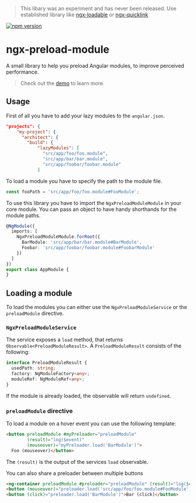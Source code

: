 >This libary was an experiment and has never been released. Use established library like [ngx-loadable](https://github.com/mohammedzamakhan/ngx-loadable) or [ngx-quicklink](https://github.com/mgechev/ngx-quicklink)

[![npm version](https://badge.fury.io/js/ngx-preload-module.svg)](https://badge.fury.io/js/ngx-preload-module)

# ngx-preload-module

A small library to help you preload Angular modules, to improve perceived performance.

>Check out the [demo](https://janmalch.github.io/ngx-preload-module) to learn more.

## Usage

First of all you have to add your lazy modules to the `angular.json`.

```json
"projects": {
    "my-project": {
      "architect": {
        "build": {
            "lazyModules": [
              "src/app/foo/foo.module",
              "src/app/bar/bar.module",
              "src/app/foobar/foobar.module"
            ]
```

To load a module you have to specify the path to the module file.
```typescript
const fooPath = 'src/app/foo/foo.module#FooModule';
```

To use this library you have to import the `NgxPreloadModuleModule` in your core module.
You can pass an object to have handy shorthands for the module paths.

```typescript
@NgModule({
  imports: [
    NgxPreloadModuleModule.forRoot({
      BarModule: 'src/app/bar/bar.module#BarModule',
      Foobar: 'src/app/foobar/foobar.module#FoobarModule'
    })
  ]
})
export class AppModule {
}
```

## Loading a module

To load the modules you can either use the `NgxPreloadModuleService` or the `preloadModule` directive.

### `NgxPreloadModuleService`

The service exposes a `load` method, that returns `Observable<PreloadModuleResult>`.
A `PreloadModuleResult` consists of the following:

```typescript
interface PreloadModuleResult {
  usedPath: string;
  factory: NgModuleFactory<any>;
  moduleRef: NgModuleRef<any>;
}
```

If the module is already loaded, the observable will return `undefined`.

### `preloadModule` directive

To load a module on a hover event you can use the following template:

```html
<button preloadModule #myPreloader="preloadModule"
        (result)="log($event)"
        (mouseover)="myPreloader.load('BarModule')">
  Foo (mouseover)</button>
```

The `(result)` is the output of the services `load` observable.

You can also share a preloader between multiple buttons

```html
<ng-container preloadModule #preloader="preloadModule" (result)="log($event)"></ng-container>
<button (mouseover)="preloader.load('src/app/foo/foo.module#FooModule')">Foo (mouseover)</button>
<button (click)="preloader.load('BarModule')">Bar (click)</button>
```
